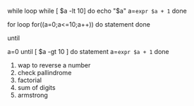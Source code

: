while loop
while [ $a -lt 10]
	do
	echo "$a"
	a=`expr $a + 1`
done


for loop
for((a=0;a<=10;a++))
	do
		statement
	done
	
until

a=0
until [ $a -gt 10 ]
	do
		statement
		a=`expr $a + 1`
	done
	
	
1. wap to reverse a number
2. check pallindrome
3. factorial
4. sum of digits
5. armstrong
